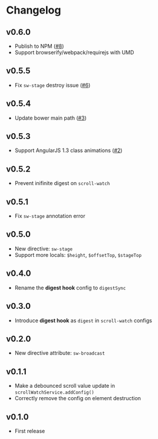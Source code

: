 # Changelog

## v0.6.0

- Publish to NPM ([#8](https://github.com/pc035860/angular-scroll-watch/issues/8))
- Support browserify/webpack/requirejs with UMD

## v0.5.5

- Fix `sw-stage` destroy issue ([#6](https://github.com/pc035860/angular-scroll-watch/issues/6))

## v0.5.4

- Update bower main path ([#3](https://github.com/pc035860/angular-scroll-watch/pull/3))

## v0.5.3

- Support AngularJS 1.3 class animations ([#2](https://github.com/pc035860/angular-scroll-watch/issues/2))

## v0.5.2

- Prevent inifinite digest on `scroll-watch`

## v0.5.1

- Fix `sw-stage` annotation error

## v0.5.0

- New directive: `sw-stage`
- Support more locals: `$height`, `$offsetTop`, `$stageTop`

## v0.4.0

- Rename the **digest hook** config to `digestSync`

## v0.3.0

- Introduce **digest hook** as `digest` in `scroll-watch` configs

## v0.2.0

- New directive attribute: `sw-broadcast`

## v0.1.1

- Make a debounced scroll value update in `scrollWatchService.addConfig()`
- Correctly remove the config on element destruction

## v0.1.0

- First release
